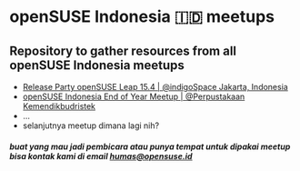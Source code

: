 # openSUSE Indonesia :indonesia: meetups
Repository to gather resources from all openSUSE Indonesia meetups
---
* [Release Party openSUSE Leap 15.4 | @indigoSpace Jakarta, Indonesia](https://github.com/opensuse-id/meetups/tree/main/221001)
* [openSUSE Indonesia End of Year Meetup | @Perpustakaan Kemendikbudristek](https://github.com/opensuse-id/meetups/tree/main/221217)
* ...
* selanjutnya meetup dimana lagi nih? 


##### buat yang mau jadi pembicara atau punya tempat untuk dipakai meetup bisa kontak kami di email humas@opensuse.id
